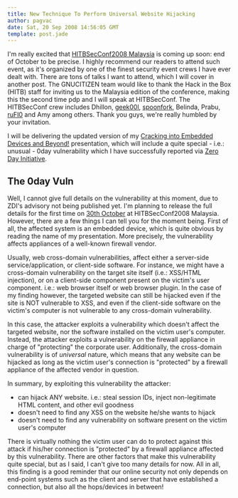 ```yaml
---
title: New Technique To Perform Universal Website Hijacking
author: pagvac
date: Sat, 20 Sep 2008 14:56:05 GMT
template: post.jade
---
```


I'm really excited that [HITBSecConf2008 Malaysia](http://conference.hackinthebox.org/hitbsecconf2008kl/) is coming up soon: end of October to be precise. I highly recommend our readers to attend such event, as it's organized by one of the finest security event crews I have ever dealt with. There are tons of talks I want to attend, which I will cover in another post. The GNUCITIZEN team would like to thank the Hack in the Box (HITB) staff for inviting us to the Malaysia edition of the conference, making this the second time pdp and I will speak at HITBSecConf. The HITBSecConf crew includes Dhillon, [geek00l](http://geek00l.blogspot.com/), [spoonfork](http://mel.icious.net/), Belinda, Prabu, [ruFI0](http://geeks.serverfreak.biz/rufi0/blog/) and Amy among others. Thank you guys, we're really humbled by your invitation.

I will be delivering the updated version of my [Cracking into Embedded Devices and Beyond!](http://conference.hackinthebox.org/hitbsecconf2008kl/?page_id=186) presentation, which will include a quite special - i.e.: unusual - 0day vulnerability which I have successfully reported via [Zero Day Initiative](http://www.zerodayinitiative.com/).

## The 0day Vuln

Well, I cannot give full details on the vulnerability at this moment, due to ZDI's advisory not being published yet. I'm planning to release the full details for the first time on [30th October](http://conference.hackinthebox.org/hitbsecconf2008kl/agenda.htm) at HITBSecConf2008 Malaysia. However, there are a few things I can tell you for the moment being. First of all, the affected system is an embedded device, which is quite obvious by reading the name of my presentation. More precisely, the vulnerability affects appliances of a well-known firewall vendor.

Usually, web cross-domain vulnerabilities, affect either a server-side service/application, or client-side software. For instance, we might have a cross-domain vulnerability on the target site itself (i.e.: XSS/HTML injection), or on a client-side component present on the victim's user component. i.e.: web browser itself or web browser plugin. In the case of my finding however, the targeted website can still be hijacked even if the site is NOT vulnerable to XSS, and even if the client-side software on the victim's computer is not vulnerable to any cross-domain vulnerability.

In this case, the attacker exploits a vulnerability which doesn't affect the targeted website, nor the software installed on the victim user's computer. Instead, the attacker exploits a vulnerability on the firewall appliance in charge of "protecting" the corporate user. Additionally, the cross-domain vulnerability is of _universal_ nature, which means that any website can be hijacked as long as the victim user's connection is "protected" by a firewall appliance of the affected vendor in question.

In summary, by exploiting this vulnerability the attacker:

* can hijack ANY website. i.e.: steal session IDs, inject non-legitimate HTML content, and other evil goodness
* doesn't need to find any XSS on the website he/she wants to hijack
* doesn't need to find any vulnerability on software present on the victim user's computer

There is virtually nothing the victim user can do to protect against this attack if his/her connection is "protected" by a firewall appliance affected by this vulnerability. There are other factors that make this vulnerability quite special, but as I said, I can't give too many details for now. All in all, this finding is a good reminder that our online security not only depends on end-point systems such as the client and server that have established a connection, but also all the hops/devices in between!
